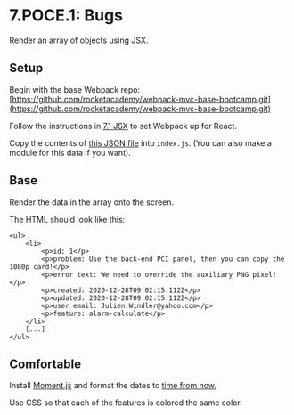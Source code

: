 # 7.POCE.1: Bugs

Render an array of objects using JSX.

## Setup

Begin with the base Webpack repo: [https://github.com/rocketacademy/webpack-mvc-base-bootcamp.git](https://github.com/rocketacademy/webpack-mvc-base-bootcamp.git)

Follow the instructions in [7.1 JSX](https://github.com/rocketacademy/bootcamp-docs/tree/3fd8abcb5c9a6dd371abd3702eb056a04bbf7e47/7-react/7.1-jsx-intro) to set Webpack up for React.

Copy the contents of [this JSON file](https://raw.githubusercontent.com/rocketacademy/bootcamp-docs/master/fixture-data/bugs.json) into `index.js`. \(You can also make a module for this data if you want\).

## Base

Render the data in the array onto the screen.

The HTML should look like this:

```text
<ul>
    <li>
        <p>id: 1</p>
        <p>problem: Use the back-end PCI panel, then you can copy the 1080p card!</p>
        <p>error text: We need to override the auxiliary PNG pixel!</p>
        <p>created: 2020-12-28T09:02:15.112Z</p>
        <p>updated: 2020-12-28T09:02:15.112Z</p>
        <p>user email: Julien.Windler@yahoo.com</p>
        <p>feature: alarm-calculate</p>
    </li>
    [...]
</ul>
```

## Comfortable

Install [Moment.js](https://www.npmjs.com/package/moment) and format the dates to [time from now. ](https://momentjs.com/docs/#/displaying/fromnow/)

Use CSS so that each of the features is colored the same color.

